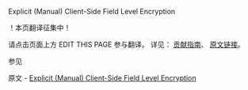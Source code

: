  Explicit (Manual) Client-Side Field Level Encryption

 ！本页翻译征集中！

请点击页面上方 EDIT THIS PAGE 参与翻译。
详见：
[贡献指南]( https://github.com/JinMuInfo/MongoDB-Manual-zh/blob/master/CONTRIBUTING.md )、
[原文链接](  https://docs.mongodb.com/manual/core/security-explicit-client-side-encryption/  )。

 参见

原文 - [Explicit (Manual) Client-Side Field Level Encryption]( https://docs.mongodb.com/manual/core/security-explicit-client-side-encryption/ )

